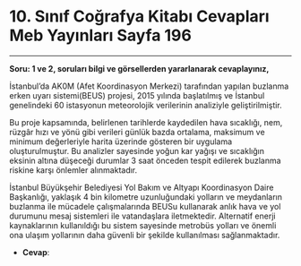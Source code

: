 # 10. Sınıf Coğrafya Kitabı Cevapları Meb Yayınları Sayfa 196

---

**Soru: 1 ve 2, soruları bilgi ve görsellerden yararlanarak cevaplayınız,**

İstanbul’da AK0M (Afet Koordinasyon Merkezi) tarafından yapılan buzlanma erken uyarı sistemi(BEUS) projesi, 2015 yılında başlatılmış ve İstanbul genelindeki 60 istasyonun meteorolojik verilerinin analiziyle geliştirilmiştir.

Bu proje kapsamında, belirlenen tarihlerde kaydedilen hava sıcaklığı, nem, rüzgâr hızı ve yönü gibi verileri günlük bazda ortalama, maksimum ve minimum değerleriyle harita üzerinde gösteren bir uygulama oluşturulmuştur. Bu analizler sayesinde yoğun kar yağışı ve sıcaklığın eksinin altına düşeceği durumlar 3 saat önceden tespit edilerek buzlanma riskine karşı önlemler alınmaktadır.

 İstanbul Büyükşehir Belediyesi Yol Bakım ve Altyapı Koordinasyon Daire Başkanlığı, yaklaşık 4 bin kilometre uzunluğundaki yolların ve meydanların buzlanma ile mücadele çalışmalarında BEUSu kullanarak anlık hava ve yol durumunu mesaj sistemleri ile vatandaşlara iletmektedir. Alternatif enerji kaynaklarının kullanıldığı bu sistem sayesinde metrobüs yolları ve önemli ona ulaşım yollarının daha güvenli bir şekilde kullanılması sağlanmaktadır.

-   **Cevap**: